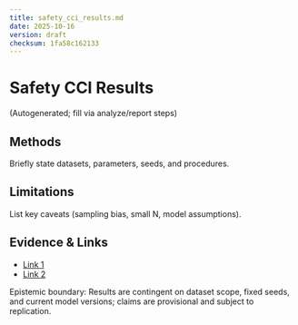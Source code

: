 ```yaml
---
title: safety_cci_results.md
date: 2025-10-16
version: draft
checksum: 1fa58c162133
---
```


# Safety CCI Results

(Autogenerated; fill via analyze/report steps)


## Methods
Briefly state datasets, parameters, seeds, and procedures.

## Limitations
List key caveats (sampling bias, small N, model assumptions).

## Evidence & Links
- [Link 1](#)
- [Link 2](#)

Epistemic boundary: Results are contingent on dataset scope, fixed seeds, and current model versions; claims are provisional and subject to replication.
